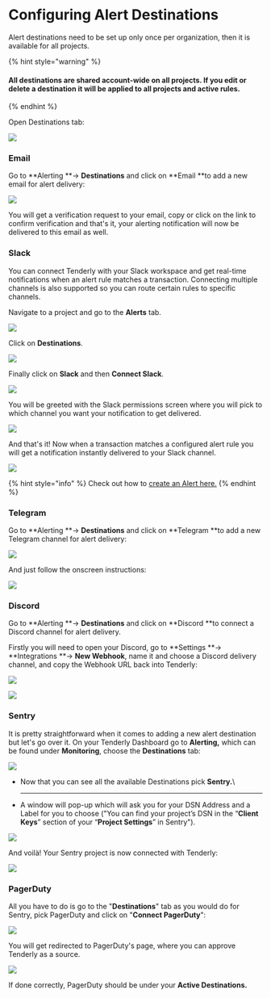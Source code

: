 # Configuring Alert Destinations

Alert destinations need to be set up only once per organization, then it is available for all projects.

{% hint style="warning" %}
#### All destinations are shared account-wide on all projects. If you edit or delete a destination it will be applied to all projects and active rules.
{% endhint %}

Open Destinations tab:

![](<../../../.gitbook/assets/image (56).png>)

### Email

Go to **Alerting **-> **Destinations** and click on **Email **to add a new email for alert delivery:

![](<../../../.gitbook/assets/Screenshot 2021-10-15 at 10.59.46.png>)

You will get a verification request to your email, copy or click on the link to confirm verification and that's it, your alerting notification will now be delivered to this email as well.

### Slack

You can connect Tenderly with your Slack workspace and get real-time notifications when an alert rule matches a transaction. Connecting multiple channels is also supported so you can route certain rules to specific channels.

Navigate to a project and go to the **Alerts** tab.

![](../../../.gitbook/assets/preview.tenderly.dev\_project\_uber-cool-project\_alerts\_rules.png)

Click on **Destinations**.

![](<../../../.gitbook/assets/preview.tenderly.dev\_project\_uber-cool-project\_alerts\_destinations (1).png>)

Finally click on **Slack** and then **Connect Slack**.

![](<../../../.gitbook/assets/preview.tenderly.dev\_project\_uber-cool-project\_alerts\_destinations-1 (1).png>)

You will be greeted with the Slack permissions screen where you will pick to which channel you want your notification to get delivered.

![](../../../.gitbook/assets/screen-shot-2019-09-02-at-11.42.40.png)

And that's it! Now when a transaction matches a configured alert rule you will get a notification instantly delivered to your Slack channel.

![](../../../.gitbook/assets/screen-shot-2019-08-30-at-13.08.01.png)

{% hint style="info" %}
Check out how to [create an Alert here.](../../creating-an-alert/)
{% endhint %}

### Telegram

Go to **Alerting **-> **Destinations** and click on **Telegram **to add a new Telegram channel for alert delivery:

![](<../../../.gitbook/assets/Screenshot 2021-10-15 at 11.03.01.png>)

And just follow the onscreen instructions:

![](<../../../.gitbook/assets/Screenshot 2021-10-15 at 11.03.42.png>)

### Discord

Go to **Alerting **-> **Destinations** and click on **Discord **to connect a Discord channel for alert delivery.&#x20;

Firstly you will need to open your Discord, go to **Settings **-> **Integrations **-> **New Webhook**, name it and choose a Discord delivery channel, and copy the Webhook URL back into Tenderly:

![](<../../../.gitbook/assets/Screenshot 2021-10-15 at 11.07.45.png>)

![](<../../../.gitbook/assets/Screenshot 2021-10-15 at 11.08.46.png>)

### Sentry

It is pretty straightforward when it comes to adding a new alert destination but let's go over it. On your Tenderly Dashboard go to **Alerting,** which can be found under **Monitoring**, choose the **Destinations** tab:

![](<../../../.gitbook/assets/image (43).png>)

* Now that you can see all the available Destinations pick **Sentry.**\
  ****
* A window will pop-up which will ask you for your DSN Address and a Label for you to choose ("You can find your project’s DSN in the “**Client Keys**” section of your “**Project Settings**” in Sentry").

![](<../../../.gitbook/assets/image (64).png>)

And voilà! Your Sentry project is now connected with Tenderly:

![](<../../../.gitbook/assets/image (41).png>)

### PagerDuty

All you have to do is go to the "**Destinations**" tab as you would do for Sentry, pick PagerDuty and click on "**Connect PagerDuty**":

![](<../../../.gitbook/assets/image (29).png>)

You will get redirected to PagerDuty's page, where you can approve Tenderly as a source.

![](<../../../.gitbook/assets/image (36).png>)

If done correctly, PagerDuty should be under your **Active Destinations.**
